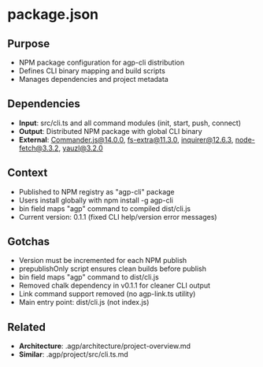 # package.json

## Purpose
- NPM package configuration for agp-cli distribution
- Defines CLI binary mapping and build scripts
- Manages dependencies and project metadata

## Dependencies  
- **Input**: src/cli.ts and all command modules (init, start, push, connect)
- **Output**: Distributed NPM package with global CLI binary
- **External**: Commander.js@14.0.0, fs-extra@11.3.0, inquirer@12.6.3, node-fetch@3.3.2, yauzl@3.2.0

## Context
- Published to NPM registry as "agp-cli" package
- Users install globally with npm install -g agp-cli
- bin field maps "agp" command to compiled dist/cli.js
- Current version: 0.1.1 (fixed CLI help/version error messages)

## Gotchas
- Version must be incremented for each NPM publish
- prepublishOnly script ensures clean builds before publish
- bin field maps "agp" command to dist/cli.js
- Removed chalk dependency in v0.1.1 for cleaner CLI output
- Link command support removed (no agp-link.ts utility)
- Main entry point: dist/cli.js (not index.js)

## Related
- **Architecture**: .agp/architecture/project-overview.md
- **Similar**: .agp/project/src/cli.ts.md